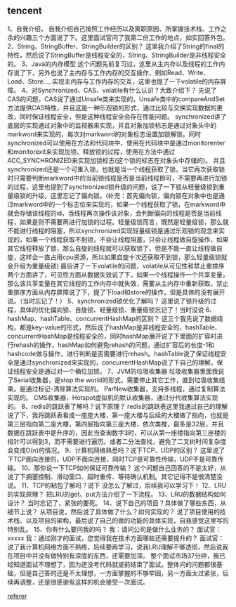 ## tencent

1、自我介绍，
自我介绍自己按照工作经历以及离职原因、所掌握技术栈、工作之余的兴趣三个方面说了下。这里面试官问了我第二份工作的地点，如实回答外包。
2、String、StringBuffer、StringBuilder的区别？
这里我介绍了String的final的特性，然后说了StringBuffer是线程安全的，String、StringBuilder是非线程安全的。
3、Java的内存模型
这个问题先前复习过，这里从主内存以及线程的工作内存说了下，另外也说了主内存与工作内存的交互操作，例如Read、Write、Load、Store.....实现主内存与工作内存的交互，这里也提了一下volatile的内存屏障。
4、对Synchronized、CAS、volatile有什么认识？大致介绍下？
先说了CAS的问题，CAS说了通过Unsafe类来实现的，Unsafe类中的compareAndSet方法提供CAS特性，并且这是一种乐观锁的形式，通过比较与交换实现数据的更改，同时保证线程安全，但是这种线程安全会存在性能问题。
synchronized讲了底层的实现通过对象中的监视器来实现，并且对象加锁标志是通过对象头中的markword来实现的，每次对markword的对象标志设置加锁解锁。同时synchronized可以使用在方法和代码块中，使用在代码块中是通过monitorenter和monitorexit来实现加锁、释放锁的过程，使用在方法中通过ACC_SYNCHRONIZED来实现加锁标志(这个锁的标志在对象头中存储的)。
并且synchronized还是一个可重入锁，也就是当一个线程获取了锁，当它再次获取锁时只需要判断markword中的当前锁线程是否是当前线程即可，不需要再进行加锁的过程，这里也提到了synchronized锁升级的问题，说了一下锁从轻量级锁到重量级锁的升级，这里忘记了偏向锁。(补充：首先偏向锁，偏向锁在对象中也是通过markword中的一个标志位来实现的，如果一个线程获取了锁，在markword中就会存储该线程的id，当线程再次操作该对象，会判断偏向的线程是否是当前线程，如果是则不需要再进行加锁的过程。轻量级锁而言，既然是轻量级锁，那么就不能进行线程的阻塞，所以synchronized实现轻量级锁是通过乐观锁的观念来实现的，如果一个线程获取不到锁，不会让线程阻塞，只会让线程做自旋操作，如果其它线程释放了锁，那么自旋的线程就可以获取锁了，但是不能一直让线程做自旋，这样会一直占用cpu资源，所以如果自旋十次还获取不到锁，那么轻量级锁就会升级为重量级锁)
最后讲了一下volatile的问题，volatile从可见性和禁止重排序两个方面讲了，可见性方面从数据失效说了下，如果一个线程操作一个共享变量，那么该共享变量在其它线程的工作内存中就失效，需要从主内存中重新获取。禁止重排序方面从内存屏障说了下，提了下load和store的操作，但是具体的没有展开说。（当时忘记了！）
5、synchronized锁优化了解吗？
这里说了锁升级的过程，具体的优化偏向锁、自旋锁、轻量级锁、重量级锁忘记了！当时没说
6、hashMap、hashTable、concurrentHashMap的区别？
这三个我先说了数据结构，都是key-value的形式，然后说了hashMap是非线程安全的，hashTable、concurrentHashMap是线程安全的，同时hashMap展开说了下里面的扩容时进行rehash的操作，hashMap如何避免rehash的问题，通过扩容后的长度-1和hashcode做与操作，进行判断是否需要进行rehash。hashTable说了保证线程安全是通过synchronized来实现的，concurrentHashMap说了下自己的理解，保证线程安全是通过对一个桶位加锁。
7、JVM的垃圾收集器
垃圾收集器里面我说了Serial收集器，是stop the world的形式，需要停止其它工作，直到垃圾收集结束。是通过标记-清除算法实现的。
ParNew收集器，支持多线程，通过复制算法实现的。
CMS收集器，Hotspot虚拟机的默认收集器，通过分代收集算法实现的。
8、redis的跳跃表了解吗？说下原理？
redis的跳跃表这里我通过自己的理解说了下，我将跳跃表看成一座座大楼，第一座大楼与后续的大楼做了指向，也就是第三层指向第二座大楼，第四层指向第三座大楼，依次类推，最多是32层，并且数据在跳跃表中是升序的，因此当查询数字3时，可以从第一座楼指向第三座楼的指针可以得到3，而不需要进行遍历。或者二分法查找，避免了二叉树时间复杂度会变成O(n)的情况。
9、计算机网络熟悉吗？说下TCP、UDP的区别？
这里说了下TCP面向连接的，UDP不面向连接，同时TCP是可靠性传输，UDP不是可靠传输。
10、那你说一下TCP如何保证可靠传输？
这个问题自己回答的不是太好，从说了下拥塞控制、滑动窗口、超时重传、等待确认机制。其它记得不是很清楚没说。
11、TCP的粘包了解吗？说下
没怎么了解过，后续我可以学习下！
12、LRU的实现原理？
把LRU的get、put方法介绍了一下流程。
13、LRU的数据结构如何设计？
当时忘记了，紧张的要死。
14、说下自己的项目？具体做了哪些东西，从细节上说？
从项目说，然后说了具体做了什么？如何实现的？
说了项目使用的技术栈、以及项目的架构，最后说了自己的做的功能的具体实现，自我感觉这里写的特别乱。
15、你有什么要问我的吗？
我：请问公司是做什么业务的？
面试官：xxxxx
我：通过刚才的面试，您觉得我在技术方面哪些还需要提升的？
面试官：说了我计算机网络方面不熟练，后续要再学习，说我LRU理解不够透彻，然后说我在项目中并没有做特别有深度的东西，还需要加深。
整个面试市场37分钟，我已经知道面试不理想了，因为还没考代码就提前结束了面试。整体问的问题都很基础，但是自己答的还是不太理想，一方面掌握的不够牢固，另一方面太过紧张，后续再调整，还是很感谢有这样的机会接受一次面试。

[referer](https://juejin.cn/post/6901109118686363661)